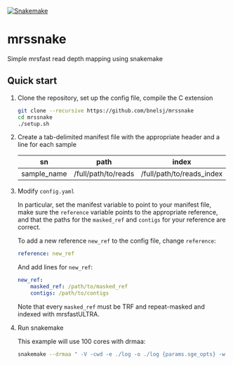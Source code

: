 [![Snakemake](https://img.shields.io/badge/snakemake-≥3.5.4-brightgreen.svg?style=flat-square)](http://snakemake.bitbucket.org)

# mrssnake
Simple mrsfast read depth mapping using snakemake

## Quick start
1. Clone the repository, set up the config file, compile the C extension

   ```bash
   git clone --recursive https://github.com/bnelsj/mrssnake
   cd mrssnake
   ./setup.sh
   ```
2. Create a tab-delimited manifest file with the appropriate header and a line for each sample

    sn  | path | index 
    --- | ---- | ----- 
    sample_name  | /full/path/to/reads | /full/path/to/reads_index 

3. Modify `config.yaml`

   In particular, set the manifest variable to point to your manifest file, 
   make sure the `reference` variable points to the appropriate reference, 
   and that the paths for the `masked_ref` and `contigs` for your reference are correct.
   
   To add a new reference `new_ref` to the config file, change `reference`:
   ```yaml
   reference: new_ref
   ```
   And add lines for `new_ref`:
   ```yaml
   new_ref:
       masked_ref: /path/to/masked_ref
       contigs: /path/to/contigs
   ```
   Note that every `masked_ref` must be TRF and repeat-masked and indexed with mrsfastULTRA.
   
4. Run snakemake

   This example will use 100 cores with drmaa:
   ```bash
   snakemake --drmaa " -V -cwd -e ./log -o ./log {params.sge_opts} -w n -S /bin/bash" -w 30 -j 100 -kT
   ```



